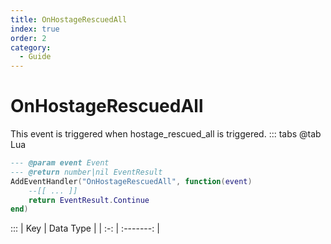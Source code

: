 ```yaml
---
title: OnHostageRescuedAll
index: true
order: 2
category:
  - Guide
---
```


# OnHostageRescuedAll
This event is triggered when hostage_rescued_all is triggered.
::: tabs
@tab Lua
```lua
--- @param event Event
--- @return number|nil EventResult
AddEventHandler("OnHostageRescuedAll", function(event)
    --[[ ... ]]
    return EventResult.Continue
end)
```

:::
| Key | Data Type |
| :-: | :-------: |